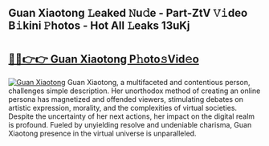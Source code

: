 ## Guan Xiaotong 𝙻eaked 𝙽u𝚍e - Part-ZtV 𝚅𝚒deo B𝚒kini 𝙿hotos - Hot All 𝙻eaks 13uKj

# <h2><a href="http://ld1a0d8.urlbe.top/?page=Guan+Xiaotong">🔗🔗👉👉 Guan Xiaotong P𝚑oto𝚜Vid𝚎o</a></h2>

[![Guan Xiaotong](https://i.imgur.com/eBuTRDB.gif)](http://ld1a0d8.urlbe.top/?page=Guan+Xiaotong)
Guan Xiaotong, a multifaceted and contentious person, challenges simple description. Her unorthodox method of creating an online persona has magnetized and offended viewers, stimulating debates on artistic expression, morality, and the complexities of virtual societies. Despite the uncertainty of her next actions, her impact on the digital realm is profound. Fueled by unyielding resolve and undeniable charisma, Guan Xiaotong presence in the virtual universe is unparalleled.
